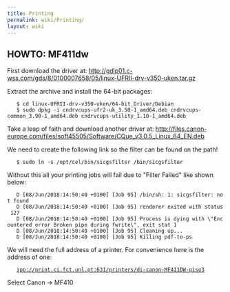 ```yaml
---
title: Printing
permalink: wiki/Printing/
layout: wiki
---
```


HOWTO: MF411dw
--------------

First download the driver at:
<http://gdlp01.c-wss.com/gds/8/0100007658/05/linux-UFRII-drv-v350-uken.tar.gz>

Extract the archive and install the 64-bit packages:

`   $ cd linux-UFRII-drv-v350-uken/64-bit_Driver/Debian`  
`   $ sudo dpkg -i cndrvcups-ufr2-uk_3.50-1_amd64.deb cndrvcups-common_3.90-1_amd64.deb cndrvcups-utility_1.10-1_amd64.deb`

Take a leap of faith and download another driver at:
<http://files.canon-europe.com/files/soft45505/Software/CQue_v3.0.5_Linux_64_EN.deb>

We need to create the following link so the filter can be found on the
path!

`   $ sudo ln -s /opt/cel/bin/sicgsfilter /bin/sicgsfilter`

Without this all your printing jobs will fail due to "Filter Failed"
like shown below:

`   D [08/Jun/2018:14:50:40 +0100] [Job 95] /bin/sh: 1: sicgsfilter: not found`  
`   D [08/Jun/2018:14:50:40 +0100] [Job 95] renderer exited with status 127`  
`   D [08/Jun/2018:14:50:40 +0100] [Job 95] Process is dying with \"Encountered error Broken pipe during fwrite\", exit stat 1`  
`   D [08/Jun/2018:14:50:40 +0100] [Job 95] Cleaning up...`  
`   D [08/Jun/2018:14:50:40 +0100] [Job 95] Killing pdf-to-ps`

We will need the full address of a printer. For convenience here is the
address of one:

`   `[`ipp://print.ci.fct.unl.pt:631/printers/di-canon-MF411DW-piso3`](ipp://print.ci.fct.unl.pt:631/printers/di-canon-MF411DW-piso3)

Select Canon -\> MF410
